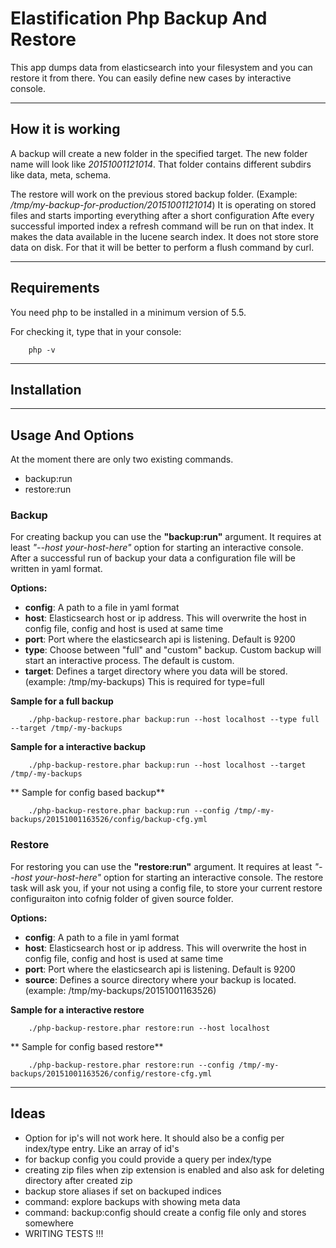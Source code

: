 # Elastification Php Backup And Restore

This app dumps data from elasticsearch into your filesystem and you can restore it from there. You can easily define new cases by interactive console.

---

## How it is working

A backup will create a new folder in the specified target. The new folder name will look like *20151001121014*.
That folder contains different subdirs like data, meta, schema. 

The restore will work on the previous stored backup folder. (Example: */tmp/my-backup-for-production/20151001121014*)
It is operating on stored files and starts importing everything after a short configuration
Afte every successful imported index a refresh command will be run on that index.
It makes the data available in the lucene search index. It does not store store data on disk. For that it will be better to perform a flush command by curl.

---

## Requirements

You need php to be installed in a minimum version of 5.5.

For checking it, type that in your console:

```
	php -v
```

---

## Installation



---

## Usage And Options

At the moment there are only two existing commands. 

- backup:run
- restore:run

### Backup 

For creating backup you can use the **"backup:run"** argument. It requires at least *"--host your-host-here"* option 
for starting an interactive console.
After a successful run of backup your data a configuration file will be written in yaml format. 

**Options:**

- **config**: A path to a file in yaml format
- **host**: Elasticsearch host or ip address. This will overwrite the host in config file, config and host is used at same time
- **port**: Port where the elasticsearch api is listening. Default is 9200
- **type**: Choose between "full" and "custom" backup. Custom backup will start an interactive process. The default is custom.
- **target**: Defines a target directory where you data will be stored. (example: /tmp/my-backups) This is required for type=full


**Sample for a full backup**

```
	./php-backup-restore.phar backup:run --host localhost --type full --target /tmp/-my-backups
```

**Sample for a interactive backup**

```
	./php-backup-restore.phar backup:run --host localhost --target /tmp/-my-backups
```

** Sample for config based backup**

```
	./php-backup-restore.phar backup:run --config /tmp/-my-backups/20151001163526/config/backup-cfg.yml
```



### Restore

For restoring you can use the **"restore:run"** argument. It requires at least *"--host your-host-here"* option 
for starting an interactive console.
The restore task will ask you, if your not using a config file, to store your current restore configuraiton into cofnig folder of given source folder.

**Options:**

- **config**: A path to a file in yaml format
- **host**: Elasticsearch host or ip address. This will overwrite the host in config file, config and host is used at same time
- **port**: Port where the elasticsearch api is listening. Default is 9200
- **source**: Defines a source directory where your backup is located. (example: /tmp/my-backups/20151001163526)

**Sample for a interactive restore**

```
	./php-backup-restore.phar restore:run --host localhost
```

** Sample for config based restore**

```
	./php-backup-restore.phar restore:run --config /tmp/-my-backups/20151001163526/config/restore-cfg.yml
```


---

## Ideas

- Option for ip's will not work here. It should also be a config per index/type entry. Like an array of id's
- for backup config you could provide a query per index/type
- creating zip files when zip extension is enabled and also ask for deleting directory after created zip
- backup store aliases if set on backuped indices
- command: explore backups with showing meta data
- command: backup:config should create a config file only and stores somewhere
- WRITING TESTS !!!





